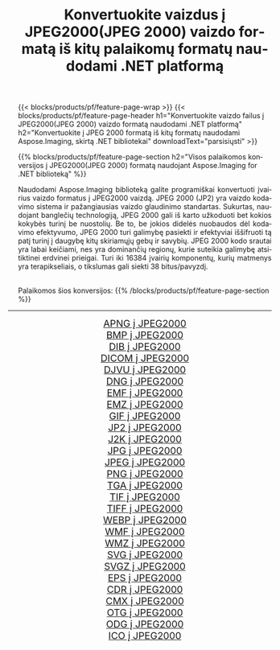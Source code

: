﻿---
title: Konvertuokite vaizdus į JPEG2000(JPEG 2000) vaizdo formatą iš kitų palaikomų formatų naudodami .NET platformą 
weight: 3920
url: /lt/net/conversion/to/jpeg2000 
lang: lt
langdirlevel: 2
locales: zh-hans,ja,it,ru,de,es,fr,nl,id,lt,pl,pt,vi,tr,ko,zh-hant,ar,hi,th,sv,cs,uk,he
description: Naudojant Aspose.Imaging, skirta .NET bibliotekai, lengva konvertuoti į JPEG2000(JPEG 2000) iš kitų palaikomų vaizdo formatų
---

{{< blocks/products/pf/feature-page-wrap >}}
{{< blocks/products/pf/feature-page-header h1="Konvertuokite vaizdo failus į JPEG2000(JPEG 2000) vaizdo formatą naudodami .NET platformą" h2="Konvertuokite į JPEG 2000 formatą iš kitų formatų naudodami Aspose.Imaging, skirtą .NET bibliotekai" downloadText="parsisiųsti" >}}


{{% blocks/products/pf/feature-page-section  h2="Visos palaikomos konversijos į JPEG2000(JPEG 2000) formatą naudojant Aspose.Imaging for .NET biblioteką" %}}
<p align=justify>Naudodami Aspose.Imaging biblioteką galite programiškai konvertuoti įvairius vaizdo formatus į JPEG2000 vaizdą. JPEG 2000 (JP2) yra vaizdo kodavimo sistema ir pažangiausias vaizdo glaudinimo standartas. Sukurtas, naudojant banglečių technologiją, JPEG 2000 gali iš karto užkoduoti bet kokios kokybės turinį be nuostolių. Be to, be jokios didelės nuobaudos dėl kodavimo efektyvumo, JPEG 2000 turi galimybę pasiekti ir efektyviai iššifruoti tą patį turinį į daugybę kitų skiriamųjų gebų ir savybių. JPEG 2000 kodo srautai yra labai keičiami, nes yra dominančių regionų, kurie suteikia galimybę atsitiktinei erdvinei prieigai. Turi iki 16384 įvairių komponentų, kurių matmenys yra terapikseliais, o tikslumas gali siekti 38 bitus/pavyzdį.</p>
<br/>
Palaikomos šios konversijos:
{{% /blocks/products/pf/feature-page-section %}}
<div class="container-fluid productfamilypage bg-gray">
    <div class="convertypes bg-gray agp-content section">
        <div class="container">
		<hr style="margin-left:-20px;"/>
		<div class="row other-converters" style="gap: 10px;font-size: 19px;text-align:center;">
		    <div class='col-md-2 other-converter remove-lp remove-rp'><a href="/imaging/lt/net/conversion/apng-to-jpeg2000" style="padding:15px;">APNG į JPEG2000</a></div>
<div class='col-md-2 other-converter remove-lp remove-rp'><a href="/imaging/lt/net/conversion/bmp-to-jpeg2000" style="padding:15px;">BMP į JPEG2000</a></div>
<div class='col-md-2 other-converter remove-lp remove-rp'><a href="/imaging/lt/net/conversion/dib-to-jpeg2000" style="padding:15px;">DIB į JPEG2000</a></div>
<div class='col-md-2 other-converter remove-lp remove-rp'><a href="/imaging/lt/net/conversion/dicom-to-jpeg2000" style="padding:15px;">DICOM į JPEG2000</a></div>
<div class='col-md-2 other-converter remove-lp remove-rp'><a href="/imaging/lt/net/conversion/djvu-to-jpeg2000" style="padding:15px;">DJVU į JPEG2000</a></div>
<div class='col-md-2 other-converter remove-lp remove-rp'><a href="/imaging/lt/net/conversion/dng-to-jpeg2000" style="padding:15px;">DNG į JPEG2000</a></div>
<div class='col-md-2 other-converter remove-lp remove-rp'><a href="/imaging/lt/net/conversion/emf-to-jpeg2000" style="padding:15px;">EMF į JPEG2000</a></div>
<div class='col-md-2 other-converter remove-lp remove-rp'><a href="/imaging/lt/net/conversion/emz-to-jpeg2000" style="padding:15px;">EMZ į JPEG2000</a></div>
<div class='col-md-2 other-converter remove-lp remove-rp'><a href="/imaging/lt/net/conversion/gif-to-jpeg2000" style="padding:15px;">GIF į JPEG2000</a></div>
<div class='col-md-2 other-converter remove-lp remove-rp'><a href="/imaging/lt/net/conversion/jp2-to-jpeg2000" style="padding:15px;">JP2 į JPEG2000</a></div>
<div class='col-md-2 other-converter remove-lp remove-rp'><a href="/imaging/lt/net/conversion/j2k-to-jpeg2000" style="padding:15px;">J2K į JPEG2000</a></div>
<div class='col-md-2 other-converter remove-lp remove-rp'><a href="/imaging/lt/net/conversion/jpg-to-jpeg2000" style="padding:15px;">JPG į JPEG2000</a></div>
<div class='col-md-2 other-converter remove-lp remove-rp'><a href="/imaging/lt/net/conversion/jpeg-to-jpeg2000" style="padding:15px;">JPEG į JPEG2000</a></div>
<div class='col-md-2 other-converter remove-lp remove-rp'><a href="/imaging/lt/net/conversion/png-to-jpeg2000" style="padding:15px;">PNG į JPEG2000</a></div>
<div class='col-md-2 other-converter remove-lp remove-rp'><a href="/imaging/lt/net/conversion/tga-to-jpeg2000" style="padding:15px;">TGA į JPEG2000</a></div>
<div class='col-md-2 other-converter remove-lp remove-rp'><a href="/imaging/lt/net/conversion/tif-to-jpeg2000" style="padding:15px;">TIF į JPEG2000</a></div>
<div class='col-md-2 other-converter remove-lp remove-rp'><a href="/imaging/lt/net/conversion/tiff-to-jpeg2000" style="padding:15px;">TIFF į JPEG2000</a></div>
<div class='col-md-2 other-converter remove-lp remove-rp'><a href="/imaging/lt/net/conversion/webp-to-jpeg2000" style="padding:15px;">WEBP į JPEG2000</a></div>
<div class='col-md-2 other-converter remove-lp remove-rp'><a href="/imaging/lt/net/conversion/wmf-to-jpeg2000" style="padding:15px;">WMF į JPEG2000</a></div>
<div class='col-md-2 other-converter remove-lp remove-rp'><a href="/imaging/lt/net/conversion/wmz-to-jpeg2000" style="padding:15px;">WMZ į JPEG2000</a></div>
<div class='col-md-2 other-converter remove-lp remove-rp'><a href="/imaging/lt/net/conversion/svg-to-jpeg2000" style="padding:15px;">SVG į JPEG2000</a></div>
<div class='col-md-2 other-converter remove-lp remove-rp'><a href="/imaging/lt/net/conversion/svgz-to-jpeg2000" style="padding:15px;">SVGZ į JPEG2000</a></div>
<div class='col-md-2 other-converter remove-lp remove-rp'><a href="/imaging/lt/net/conversion/eps-to-jpeg2000" style="padding:15px;">EPS į JPEG2000</a></div>
<div class='col-md-2 other-converter remove-lp remove-rp'><a href="/imaging/lt/net/conversion/cdr-to-jpeg2000" style="padding:15px;">CDR į JPEG2000</a></div>
<div class='col-md-2 other-converter remove-lp remove-rp'><a href="/imaging/lt/net/conversion/cmx-to-jpeg2000" style="padding:15px;">CMX į JPEG2000</a></div>
<div class='col-md-2 other-converter remove-lp remove-rp'><a href="/imaging/lt/net/conversion/otg-to-jpeg2000" style="padding:15px;">OTG į JPEG2000</a></div>
<div class='col-md-2 other-converter remove-lp remove-rp'><a href="/imaging/lt/net/conversion/odg-to-jpeg2000" style="padding:15px;">ODG į JPEG2000</a></div>
<div class='col-md-2 other-converter remove-lp remove-rp'><a href="/imaging/lt/net/conversion/ico-to-jpeg2000" style="padding:15px;">ICO į JPEG2000</a></div>
                </div>
        </div>
    </div>
</div>
<br/>

